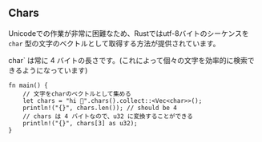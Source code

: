 ## Chars

Unicodeでの作業が非常に困難なため、Rustではutf-8バイトのシーケンスを
`char` 型の文字のベクトルとして取得する方法が提供されています。

char\` は常に 4
バイトの長さです。(これによって個々の文字を効率的に検索できるようになっています)

```
fn main() {
    // 文字をcharのベクトルとして集める
    let chars = "hi 🦀".chars().collect::<Vec<char>>();
    println!("{}", chars.len()); // should be 4
    // chars は 4 バイトなので、u32 に変換することができる
    println!("{}", chars[3] as u32);
}
```
